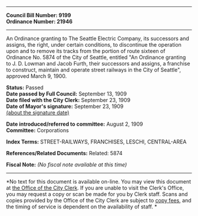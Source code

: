 * * * * *  
  
**Council Bill Number: [](#h0)[](#h2)9199**   
**Ordinance Number: 21946**  
  
* * * * *  
  
An Ordinance granting to The Seattle Electric Company, its successors and assigns, the right, under certain conditions, to discontinue the operation upon and to remove its tracks from the portion of route sixteen of Ordinance No. 5874 of the City of Seattle, entitled "An Ordinance granting to J. D. Lowman and Jacob Furth, their successors and assigns, a franchise to construct, maintain and operate street railways in the City of Seattle", approved March 9, 1900.  
  
**Status:** Passed   
**Date passed by Full Council:** September 13, 1909   
**Date filed with the City Clerk:** September 23, 1909   
**Date of Mayor's signature:** September 23, 1909   
[(about the signature date)](/~public/approvaldate.htm)   
  
  
**Date introduced/referred to committee:** August 2, 1909   
**Committee:** Corporations   
  
**Index Terms:** STREET-RAILWAYS, FRANCHISES, LESCHI, CENTRAL-AREA  
  
**References/Related Documents:** Related: 5874  
  
**Fiscal Note:** *(No fiscal note available at this time)*  
  
* * * * *  
  
*No text for this document is available on-line. You may view this document at [the Office of the City Clerk](http://www.seattle.gov/leg/clerk/contactUs.htm). If you are unable to visit the Clerk's Office, you may request a copy or scan be made for you by Clerk staff. Scans and copies provided by the Office of the City Clerk are subject to [copy fees](http://clerk.seattle.gov/~public/clerkfees.htm), and the timing of service is dependent on the availability of staff. *  
  
  
